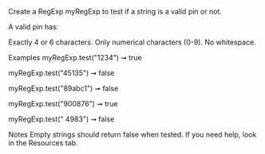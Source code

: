 Create a RegExp myRegExp to test if a string is a valid pin or not.

A valid pin has:

Exactly 4 or 6 characters.
Only numerical characters (0-9).
No whitespace.

Examples
myRegExp.test("1234") ➞ true

myRegExp.test("45135") ➞ false

myRegExp.test("89abc1") ➞ false

myRegExp.test("900876") ➞ true

myRegExp.test(" 4983") ➞ false

Notes
Empty strings should return false when tested.
If you need help, look in the Resources tab.